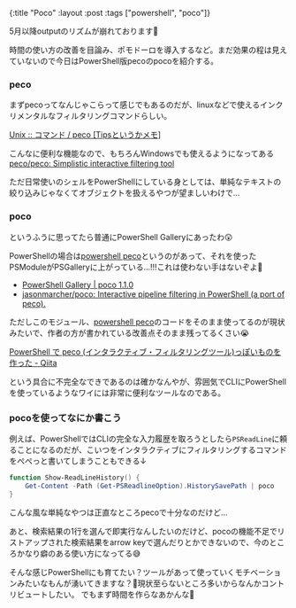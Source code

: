 {:title "Poco"
 :layout :post
 :tags  ["powershell", "poco"]}

5月以降outputのリズムが崩れております🤔

時間の使い方の改善を目論み、ポモドーロを導入するなど。まだ効果の程は見えていないので今日はPowerShell版pecoのpocoを紹介する。

### peco

まずpecoってなんじゃこらって感じでもあるのだが、linuxなどで使えるインクリメンタルなフィルタリングコマンドらしい。

[Unix :: コマンド / peco [Tipsというかメモ]](http://tm.root-n.com/unix:command:peco)

こんなに便利な機能なので、もちろんWindowsでも使えるようになってある [peco/peco: Simplistic interactive filtering tool](https://github.com/peco/peco)

ただ日常使いのシェルをPowerShellにしている身としては、単純なテキストの絞り込みじゃなくてオブジェクトを扱えるやつが望ましいわけで...

### poco

というふうに思ってたら普通にPowerShell Galleryにあったわ😲

PowerShellの場合は[powershell peco](https://gist.github.com/yumura/8df37c22ae1b7942dec7)というのがあって、それを使ったPSModuleがPSGalleryに上がっている...!!!これは使わない手はないぞよ🤔

- [PowerShell Gallery | poco 1.1.0](https://www.powershellgallery.com/packages/poco/1.1.0)
- [jasonmarcher/poco: Interactive pipeline filtering in PowerShell (a port of peco).](https://github.com/jasonmarcher/poco)

ただしこのモジュール、[powershell peco](https://gist.github.com/yumura/8df37c22ae1b7942dec7)のコードをそのまま使ってるのが現状みたいで、作者の方が書かれている改善点そのまま残ってるくさい😭

[PowerShell で peco (インタラクティブ・フィルタリングツール)っぽいものを作った - Qiita](https://qiita.com/yumura_s/items/a068329769c6338471dd)

という具合に不完全なできであるのは確かなんやが、雰囲気でCLIにPowerShellを使っているようなワイには非常に便利なツールなのである。

### pocoを使ってなにか書こう

例えば、PowerShellではCLIの完全な入力履歴を取ろうとしたら`PSReadLine`に頼ることになるのだが、こいつをインタラクティブにフィルタリングするコマンドをぺぺっと書いてしまうこともできる↓

```powershell
function Show-ReadLineHistory() {
    Get-Content -Path (Get-PSReadlineOption).HistorySavePath | poco
}
```

こんな風な単純なやつは正直なところpecoで十分なのだけど...

あと、検索結果の1行を選んで即実行なんしたいのだけど、pocoの機能不足でリストアップされた検索結果をarrow keyで選んだりとかできないので、今のところかなり癖のある使い方になってる😅

そんな感じPowerShellにも育てたい？ツールがあって使っていくモチベーションみたいなもんが湧いてきますな？🤔現状至らないところ多いからなんかコントリビュートしたい。
でもまず時間を作らなあかんな🤔

